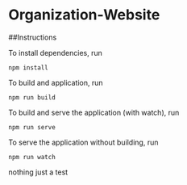 # Organization-Website

##Instructions

To install dependencies, run

```
npm install
```

To build and application, run

```
npm run build
```

To build and serve the application (with watch), run

```
npm run serve
```

To serve the application without building, run

```
npm run watch
```

nothing just a test
